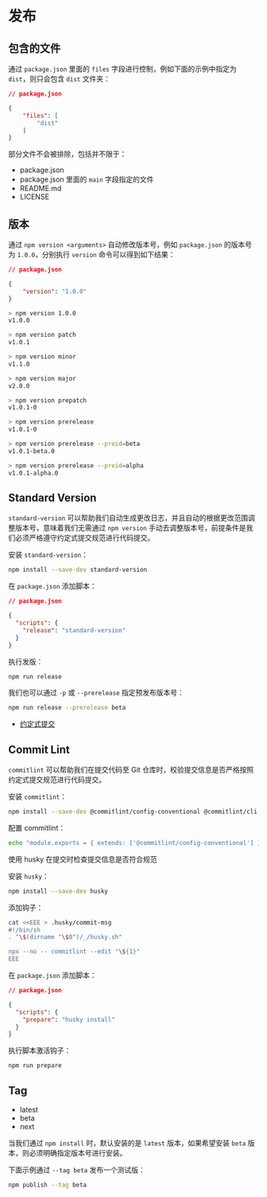 # 发布

## 包含的文件

通过 `package.json` 里面的 `files` 字段进行控制，例如下面的示例中指定为 `dist`，则只会包含 `dist` 文件夹：

```json
// package.json

{
    "files": [
        "dist"
    ]
}
```

部分文件不会被排除，包括并不限于：

- package.json
- package.json 里面的 `main` 字段指定的文件
- README.md
- LICENSE

## 版本

通过 `npm version <arguments>` 自动修改版本号，例如 `package.json` 的版本号为 `1.0.0`，分别执行 `version` 命令可以得到如下结果：

```json
// package.json

{
    "version": "1.0.0"
}
```

```bash
> npm version 1.0.0
v1.0.0

> npm version patch
v1.0.1

> npm version minor
v1.1.0

> npm version major
v2.0.0

> npm version prepatch
v1.0.1-0

> npm version prerelease
v1.0.1-0

> npm version prerelease --preid=beta
v1.0.1-beta.0

> npm version prerelease --preid=alpha
v1.0.1-alpha.0
```

## Standard Version

`standard-version` 可以帮助我们自动生成更改日志，并且自动的根据更改范围调整版本号，意味着我们无需通过 `npm version` 手动去调整版本号，前提条件是我们必须严格遵守约定式提交规范进行代码提交。

安装 `standard-version`：

```bash
npm install --save-dev standard-version
```

在 `package.json` 添加脚本：

```json
// package.json

{
  "scripts": {
    "release": "standard-version"
  }
}
```

执行发版：

```bash
npm run release
```

我们也可以通过 `-p` 或 `--prerelease` 指定预发布版本号：

```bash
npm run release --prerelease beta
```

- [约定式提交](https://www.conventionalcommits.org/zh-hans)

## Commit Lint

`commitlint` 可以帮助我们在提交代码至 Git 仓库时，校验提交信息是否严格按照约定式提交规范进行代码提交。

安装 `commitlint`：

```bash
npm install --save-dev @commitlint/config-conventional @commitlint/cli
```

配置 commitlint：

```bash
echo "module.exports = { extends: ['@commitlint/config-conventional'] };" > commitlint.config.js
```

使用 husky 在提交时检查提交信息是否符合规范

安装 `husky`：

```bash
npm install --save-dev husky
```

添加钩子：

```bash
cat <<EEE > .husky/commit-msg
#!/bin/sh
. "\$(dirname "\$0")/_/husky.sh"

npx --no -- commitlint --edit "\${1}"
EEE
```

在 `package.json` 添加脚本：

```json
// package.json

{
  "scripts": {
    "prepare": "husky install"
  }
}
```

执行脚本激活钩子：

```bash
npm run prepare
```

## Tag

- latest
- beta
- next

当我们通过 `npm install` 时，默认安装的是 `latest` 版本，如果希望安装 `beta` 版本，则必须明确指定版本号进行安装。

下面示例通过 `--tag beta` 发布一个测试版：

```bash
npm publish --tag beta
```